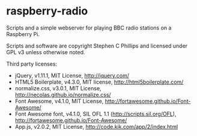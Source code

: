 raspberry-radio
===============

Scripts and a simple webserver for playing BBC radio stations on a Raspberry Pi.

Scripts and software are copyright Stephen C Phillips and licensed under GPL v3 unless otherwise noted.

Third party licenses:
* jQuery, v1.11.1, MIT License, http://jquery.com/
* HTML5 Boilerplate, v4.3.0, MIT license, http://html5boilerplate.com/
* normalize.css, v3.0.1, MIT License, http://necolas.github.io/normalize.css/
* Font Awesome, v4.1.0, MIT License, http://fortawesome.github.io/Font-Awesome/
* Font Awesome font, v4.1.0, SIL OFL 1.1 (http://scripts.sil.org/OFL), http://fortawesome.github.io/Font-Awesome/
* App.js, v2.0.2, MIT License, http://code.kik.com/app/2/index.html